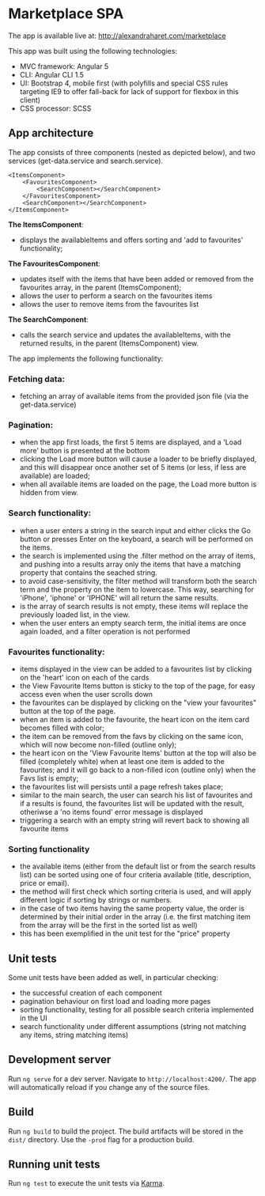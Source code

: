 # Marketplace SPA

The app is available live at: http://alexandraharet.com/marketplace

This app was built using the following technologies:
- MVC framework: Angular 5
- CLI: Angular CLI 1.5
- UI: Bootstrap 4, mobile first (with polyfills and special CSS rules targeting IE9 to offer fall-back for lack of support for flexbox in this client)
- CSS processor: SCSS

## App architecture
The app consists of three components (nested as depicted below), and two services (get-data.service and search.service).

```
<ItemsComponent>
    <FavouritesComponent>
        <SearchComponent></SearchComponent>
    </FavouritesComponent>
    <SearchComponent></SearchComponent>
</ItemsComponent>
```

**The ItemsComponent**:
- displays the availableItems and offers sorting and 'add to favourites' functionality;


**The FavouritesComponent**:
- updates itself with the items that have been added or removed from the favourites array, in the parent (ItemsComponent);
- allows the user to perform a search on the favourites items
- allows the user to remove items from the favourites list


**The SearchComponent**:
- calls the search service and updates the availableItems, with the returned results, in the parent (ItemsComponent) view.

The app implements the following functionality:

### Fetching data:
- fetching an array of available items from the provided json file (via the get-data.service)

### Pagination:
- when the app first loads, the first 5 items are displayed, and a 'Load more' button is presented at the bottom
- clicking the Load more button will cause a loader to be briefly displayed, and this will disappear once another set of 5 items (or less, if less are available) are loaded;
- when all available items are loaded on the page, the Load more button is hidden from view.

### Search functionality:
- when a user enters a string in the search input and either clicks the Go button or presses Enter on the keyboard, a search will be performed on the items.
- the search is implemented using the .filter method on the array of items, and pushing into a results array only the items that have a matching property that contains the seached string.
- to avoid case-sensitivity, the filter method will transform both the search term and the property on the item to lowercase. This way, searching for 'iPhone', 'iphone' or 'IPHONE' will all return the same results.
- is the array of search results is not empty, these items will replace the previously loaded list, in the view.
- when the user enters an empty search term, the initial items are once again loaded, and a filter operation is not performed

### Favourites functionality:
- items displayed in the view can be added to a favourites list by clicking on the 'heart' icon on each of the cards
- the View Favourite Items button is sticky to the top of the page, for easy access even when the user scrolls down
- the favourites can be displayed by clicking on the "view your favourites" button at the top of the page.
- when an item is added to the favourite, the heart icon on the item card becomes filled with color;
- the item can be removed from the favs by clicking on the same icon, which will now become non-filled (outline only);
- the heart icon on the 'View Favourite Items' button at the top will also be filled (completely white) when at least one item is added to the favourites; and it will go back to a non-filled icon (outline only) when the Favs list is empty;
- the favourites list will persists until a page refresh takes place;
- similar to the main search, the user can search his list of favourites and if a results is found, the favourites list will be updated with the result, otheriwse a 'no items found' error message is displayed
- triggering a search with an empty string will revert back to showing all favourite items

### Sorting functionality
- the available items (either from the default list or from the search results list) can be sorted using one of four criteria available (title, description, price or email).
- the method will first check which sorting criteria is used, and will apply different logic if sorting by strings or numbers.
- in the case of two items having the same property value, the order is determined by their initial order in the array (i.e. the first matching item from the array will be the first in the sorted list as well)
- this has been exemplified in the unit test for the "price" property

## Unit tests

Some unit tests have been added as well, in particular checking:
- the successful creation of each component
- pagination behaviour on first load and loading more pages
- sorting functionality, testing for all possible search criteria implemented in the UI
- search functionality under different assumptions (string not matching any items, string matching items)


## Development server

Run `ng serve` for a dev server. Navigate to `http://localhost:4200/`. The app will automatically reload if you change any of the source files.

## Build

Run `ng build` to build the project. The build artifacts will be stored in the `dist/` directory. Use the `-prod` flag for a production build.

## Running unit tests

Run `ng test` to execute the unit tests via [Karma](https://karma-runner.github.io).

